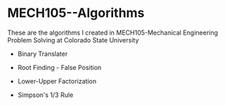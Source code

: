 # MECH105--Algorithms
These are the algorithms I created in MECH105-Mechanical Engineering Problem Solving at Colorado State University 

* Binary Translater 

* Root Finding - False Position 

* Lower-Upper Factorization

* Simpson's 1/3 Rule
